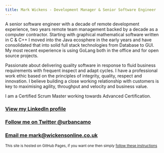 ```yaml
---
title: Mark Wickens - Development Manager & Senior Software Engineer
---
```


A senior software engineer with a decade of remote development experience, two years remote team management backed by a decade as a computer contractor. Starting with graphical mathematical software written in C & C++ I moved into the Java ecosphere in the early years and have consolidated that into solid full stack technologies from Database to GUI. My most recent experience is using GoLang both in the office and for open source projects.

Passionate about delivering quality software in response to fluid business requirements with frequent inspect and adapt cycles. I have a professional work ethic based on the principles of integrity, quality, respect and innovation. I believe building a close working relationship with customers is key to maximising agility, throughput and velocity and business value.

I am a Certified Scrum Master working towards Advanced Certification.

### [View my LinkedIn profile](https://www.linkedin.com/in/mark-wickens-5204a56/)

### [Follow me on Twitter @urbancamo](https://twitter.com/urbancamo)

### [Email me mark@wickensonline.co.uk](mailto:mark@wickensonline.co.uk)

<small>This site is hosted on GitHub Pages, if you want one then simply [follow these instructions](https://pages.github.com/)</small>
